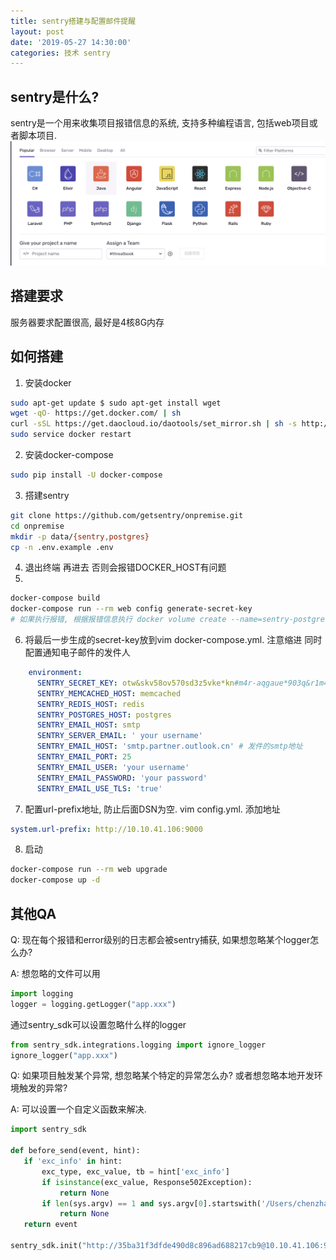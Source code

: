 ```yaml
---
title: sentry搭建与配置邮件提醒
layout: post
date: '2019-05-27 14:30:00'
categories: 技术 sentry
---
```


## sentry是什么?
sentry是一个用来收集项目报错信息的系统, 支持多种编程语言, 包括web项目或者脚本项目.
![sentry_create_project](/img/20190523/sentry_create_project.png)

## 搭建要求
服务器要求配置很高, 最好是4核8G内存

## 如何搭建
1.  安装docker
```bash
sudo apt-get update $ sudo apt-get install wget
wget -qO- https://get.docker.com/ | sh
curl -sSL https://get.daocloud.io/daotools/set_mirror.sh | sh -s http://4031ebb7.m.daocloud.io
sudo service docker restart
```
2.  安装docker-compose
```bash
sudo pip install -U docker-compose
```
3.  搭建sentry
```bash
git clone https://github.com/getsentry/onpremise.git
cd onpremise
mkdir -p data/{sentry,postgres}
cp -n .env.example .env
```
4.  退出终端 再进去 否则会报错DOCKER_HOST有问题
5.
 ```bash
docker-compose build
docker-compose run --rm web config generate-secret-key
# 如果执行报错, 根据报错信息执行 docker volume create --name=sentry-postgres    docker volume create --name=sentry-data
```
6.  将最后一步生成的secret-key放到vim docker-compose.yml. 注意缩进 同时配置通知电子邮件的发件人
```yml
    environment:
      SENTRY_SECRET_KEY: otw&skv58ov570sd3z5vke*kn#m4r-aqgaue*903q&r1m4unbt
      SENTRY_MEMCACHED_HOST: memcached
      SENTRY_REDIS_HOST: redis
      SENTRY_POSTGRES_HOST: postgres
      SENTRY_EMAIL_HOST: smtp
      SENTRY_SERVER_EMAIL: ' your username'
      SENTRY_EMAIL_HOST: 'smtp.partner.outlook.cn' # 发件的smtp地址
      SENTRY_EMAIL_PORT: 25
      SENTRY_EMAIL_USER: 'your username'
      SENTRY_EMAIL_PASSWORD: 'your password'
      SENTRY_EMAIL_USE_TLS: 'true'
 ```
 7.  配置url-prefix地址, 防止后面DSN为空. vim config.yml. 添加地址
  ```yml
  system.url-prefix: http://10.10.41.106:9000
  ```

 8.  启动
 ```bash
 docker-compose run --rm web upgrade
 docker-compose up -d
 ```
 
 
 
 ##  其他QA
 
 Q: 现在每个报错和error级别的日志都会被sentry捕获, 如果想忽略某个logger怎么办?
 
 A: 
 想忽略的文件可以用
 ```python
 import logging
 logger = logging.getLogger("app.xxx")
 ```
 通过sentry_sdk可以设置忽略什么样的logger
 ```python
 from sentry_sdk.integrations.logging import ignore_logger
 ignore_logger("app.xxx")
 ```
 
 
 Q: 如果项目触发某个异常, 想忽略某个特定的异常怎么办? 或者想忽略本地开发环境触发的异常?
 
 A: 可以设置一个自定义函数来解决.
 
 ```python 
 import sentry_sdk

def before_send(event, hint):
    if 'exc_info' in hint:
        exc_type, exc_value, tb = hint['exc_info']
        if isinstance(exc_value, Response502Exception):
            return None
        if len(sys.argv) == 1 and sys.argv[0].startswith('/Users/chenzhang/PycharmProjects'):
            return None
    return event

sentry_sdk.init("http://35ba31f3dfde490d8c896ad688217cb9@10.10.41.106:9000/11",before_send=before_send)
```